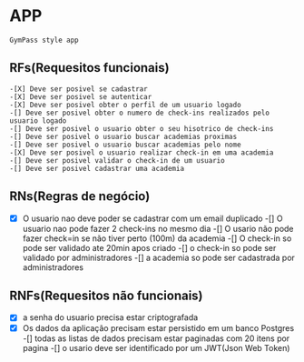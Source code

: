 # APP

    GymPass style app

## RFs(Requesitos funcionais)

    -[X] Deve ser posivel se cadastrar
    -[X] Deve ser posivel se autenticar
    -[X] Deve ser posivel obter o perfil de um usuario logado
    -[] Deve ser posivel obter o numero de check-ins realizados pelo usuario logado
    -[] Deve ser posivel o usuario obter o seu hisotrico de check-ins
    -[] Deve ser posivel o usuario buscar academias proximas
    -[] Deve ser posivel o usuario buscar academias pelo nome
    -[X] Deve ser posivel o usuario realizar check-in em uma academia
    -[] Deve ser posivel validar o check-in de um usuario
    -[] Deve ser posivel cadastrar uma academia

## RNs(Regras de negócio)
  
  -[X] O usuario nao deve poder se cadastrar com um email duplicado
  -[] O usuario nao pode fazer 2 check-ins no mesmo dia 
  -[] O usario não pode fazer check=in se não tiver perto (100m) da academia
  -[] O check-in so pode ser validado ate 20min apos criado
  -[] o check-in so pode ser validado por administradores
  -[] a academia so pode ser cadastrada por administradores

## RNFs(Requesitos não funcionais)

  -[X] a senha do usuario precisa estar criptografada
  -[x] Os dados da aplicação precisam estar persistido em um banco Postgres
  -[] todas as listas de dados precisam estar paginadas com 20 itens por pagina
  -[] o usario deve ser identificado por um JWT(Json Web Token)
